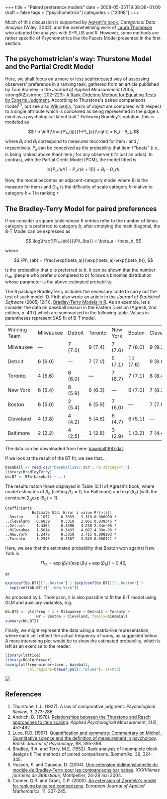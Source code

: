 +++
title = "Paired preference models"
date = 2008-05-05T19:38:38+01:00
draft = false
tags = ["psychometrics"]
categories = ["2008"]
+++

Much of this discussion is supported by [Agresti's book][book], *Categorical Data Analysis* (Wiley, 2002), and the overwhelming work of [Laura Thompson][Laura Thompson] who adapted the analysis with S-PLUS and R. However, some methods are rather specific of Psychometrics like the Facets Model presented in the first section.

<!--more-->

## The psychometrician's way: Thurstone Model and the Partial Credit Model

Here, we shall focus on a more or less sophisticated way of assessing observers' preference in a ranking task, gathered from an article published by Tom Bramley in the *Journal of Applied Measurement* (2005, strong6(2)/strong: 202–223): [A Rank-Ordering Method for Equating Tests by Experts Judgment][A Rank-Ordering Method for Equating Tests by Experts Judgment]. According to Thurstone's paired comparisons model<sup>(1)</sup>, but see also [Wikipedia][Wikipedia], "pairs of object are compared with respect to a single attribute which is conceived as being represented in the judge's mind as a psychological latent trait." Following Bramley's notation, this is modeled as

$$ \ln \left[\frac{P\_{ij}}{1-P\_{ij}}\right] = B_i - B_j, $$

where $B_i$ and $B_j$ correspond to measures recorded for item $i$ and $j$, respectively. $P_{ij}$ can be conceived as the probability that item $i$ "beats" (i.e., is being ranked above than) item $j$ for any observer (it's just an odds). In contrast, with the Partial Credit Model (PCM), the model fitted is

$$ \ln\left[P\_{irk}/(1-P\_{ir(k+1)})\right] = B_i - D\_{rk}. $$

Now, the model becomes an adjacent-category model where $B_i$ is the measure for item $i$ and $D_{rk}$ is the difficulty of scale category $k$ relative to category $k+1$ in ranking $r$.

## The Bradley-Terry Model for paired preferences

If we consider a square table whose $K$ entries refer to the number of times category $a$ is preferred to category $b$, after emptying the main diagonal, the B-T Model can be expressed as

$$ \log\frac{\Pi\_{ab}}{\Pi\_{ba}} = \beta_a - \beta_b, $$

where

$$ \Pi\_{ab} = \frac{\exp(\beta_a)}{\exp(\beta_a)-\exp(\beta_b)}, $$

is the probability that $a$ is preferred to $b$. It can be shown that the number $n_{ab}$ (people who prefer $a$ compared to $b$) follows a binomial distribution whose parameter is the above estimated probability.

The R package BradleyTerry includes the necessary code to carry out the test of such model. D. Firth also wrote an article in the *Journal of Statistical Software* (2005, 12(1)), [Bradley-Terry Models in R][Bradley-Terry Models in R]. As an exemple, let's consider the data on baseball season in the Eastern Division (Agresti, 2nd edition, p. 437) which are summarized in the following table. Values in parentheses represent SAS fit of B-T model.

<table border="0">
<tbody>
<tr>
<td>Winning Team</td>
<td>Milwaukee</td>
<td>Detroit</td>
<td>Toronto</td>
<td>New York</td>
<td>Boston</td>
<td>Cleveland</td>
<td>Baltimore</td>
</tr>
<tr>
<td>Milwaukee</td>
<td>—</td>
<td>7 (7.0)</td>
<td>9 (7.4)</td>
<td>7 (7.6)</td>
<td>7 (8.0)</td>
<td>9 (9.2)</td>
<td>11 (10.8)</td>
</tr>
<tr>
<td>Detroit</td>
<td>6 (6.0)</td>
<td>—</td>
<td>7 (7.0)</td>
<td>5 (7.1)</td>
<td>11 (7.6)</td>
<td>9 (8.8)</td>
<td>9 (10.5)</td>
</tr>
<tr>
<td>Toronto</td>
<td>4 (5.6)</td>
<td>6 (6.0)</td>
<td>—</td>
<td>7 (6.7)</td>
<td>7 (7.1)</td>
<td>8 (8.4)</td>
<td>12 (10.2)</td>
</tr>
<tr>
<td>New York</td>
<td>6 (5.4)</td>
<td>8 (5.9)</td>
<td>6 (6.3)</td>
<td>—</td>
<td>6 (7.0)</td>
<td>7 (8.3)</td>
<td>10 (10.1)</td>
</tr>
<tr>
<td>Boston</td>
<td>6 (5.0)</td>
<td>2 (5.4)</td>
<td>6 (5.9)</td>
<td>7 (6.0)</td>
<td>—</td>
<td>7 (7.9)</td>
<td>12 (9.8)</td>
</tr>
<tr>
<td>Cleveland</td>
<td>4 (3.8)</td>
<td>4 (4.2)</td>
<td>5 (4.6)</td>
<td>6 (4.7)</td>
<td>6 (5.1)</td>
<td>—</td>
<td>6 (8.6)</td>
</tr>
<tr>
<td>Baltimore</td>
<td>2 (2.2)</td>
<td>4 (2.5)</td>
<td>1 (2.8)</td>
<td>3 (2.9)</td>
<td>1 (3.2)</td>
<td>7 (4.4)</td>
<td>—</td>
</tr>
</tbody>
</table>

The data can be downloaded from here: <i class="fa fa-file-code-o fa-1x"></i> [baseball1987.dat][baseball1987.dat].

If we look at the result of the BT fit, we see that...

```r
baseball <- read.csv("baseball1987.dat", na.strings=".")
library(BradleyTerry)
bb.BT <- BTm(baseball ~ ..)
```

The results match those displayed in Table 10.11 of Agresti's book, where model estimates of $\beta_a$ (setting $\beta_7 = 0$, for Baltimore) and $\exp(\beta_a)$ (with the constraint $\sum_a \exp(\beta_a) = 1$).

```
Coefficients:
            Estimate Std. Error z value Pr(>|z|)    
..Boston      1.1077     0.3339   3.318 0.000908 *
..Cleveland   0.6839     0.3319   2.061 0.039345 *  
..Detroit     1.4364     0.3396   4.230 2.34e-05 *
..Milwaukee   1.5814     0.3433   4.607 4.09e-06 *
..New.York    1.2476     0.3359   3.715 0.000203 *
..Toronto     1.2945     0.3367   3.845 0.000121 *
```

Here, we see that the estimated probability that Boston won against New York is

$$ \Pi_{15}=\exp(\beta_1)/\big[\exp(\beta_1)+\exp(\beta_5)\big]=0.46, $$

or

```r
exp(coef(bb.BT))["..Boston"] / (exp(coef(bb.BT))["..Boston"] + 
  exp(coef(bb.BT))["..New.York"])
```

As proposed by L. Thompson, it is also possible to fit the B-T model using GLM and auxiliary variables, e.g.

```r
bb.BT2 <- glm(Freq ~ 1 + Milwaukee + Detroit + Toronto +
              NY + Boston + Cleveland, family=binomial)
summary(bb.BT2)
```

Finally, we might represent the data using a matrix-like representation, where
each cell reflect the actual frequency of wons, as suggested below. A more interesting plot would be to show the estimated probability, which is left as an exercise to the reader.

```r
library(lattice)
library(RColorBrewer)
levelplot(Freq~winner+loser, baseball,
          col.regions=brewer.pal(7,"Blues"), at=0:6)
```

![](/img/20100418124621.png)


## References

1. Thurstone, L.L. (1927). A law of comparative judgment. *Psychological Review*, 3, 273-286.
2. Andrich, D. (1978). <a href="http://apm.sagepub.com/cgi/reprint/2/3/451">Relationships between the Thurstone and Rasch approaches to item scaling</a>. *Applied Psychological Measurement*, 2(3), 451-462.
3. Luce, R.D. (1997). <i class="fa fa-file-pdf-o fa-1x"></i> <a href="http://www.imbs.uci.edu/personnel/luce/1997/Luce_BritishJofPsych_1997.pdf">Quantification and symmetry: Commentary on Michell, Quantitative science and the definition of measurement in psychology</a>. *British Journal of Psychology*, 88, 395-398.
4. Bradley, R.A. and Terry, M.E. (1952). Rank analysis of incomplete block designs I: The methods of paired comparisons. *Biometrika*, 39, 324-345.
5. Husson, F. and Causeur, D. (2004). <i class="fa fa-file-pdf-o fa-1x"></i> <a href="http://www.agro-montpellier.fr/sfds/CD/textes/husson1.pdf">Une extension bidimensionnelle du modèle de Bradley-Terry pour les comparaisons par paires</a>. *XXXVièmes journées de Statistique*, Montpellier, 24-28 mai 2004.
6. Conner, G.R. and Grant, C.P. (2000). <a href="http://citeseer.ist.psu.edu/conner99extension.html">An extension of Zermelo's model for ranking by paired comparisons</a>. *European Journal of Applied Mathematics*, 11, 227-245.


[book]: http://www.stat.ufl.edu/~aa/cda/cda.html
[Laura Thompson]: https://home.comcast.net/~lthompson221/
[A Rank-Ordering Method for Equating Tests by Experts Judgment]: http://www.aliquote.org/pub/Bramley_2005.pdf
[Wikipedia]: http://en.wikipedia.org/wiki/Law_of_comparative_judgment "Wikipedia"
[Bradley-Terry Models in R]: http://www.jstatsoft.org/v12/i01/paper
[baseball1987.dat]: http://www.aliquote.org/pub/baseball1987.dat
